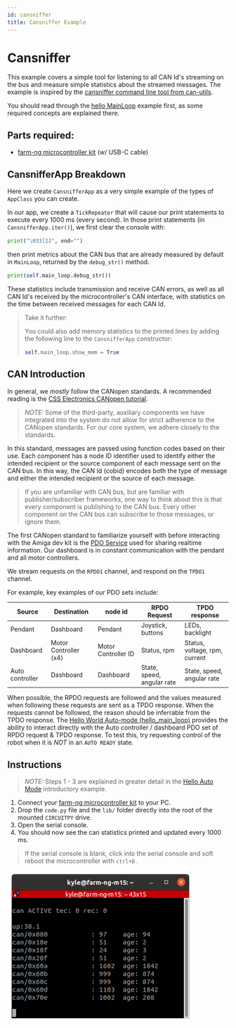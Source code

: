 ```yaml
---
id: cansniffer
title: Cansniffer Example
---
```


# Cansniffer

This example covers a simple tool for listening to all CAN Id's streaming on the bus
and measure simple statistics about the streamed messages.
The example is inspired by the
[cansniffer command line tool from can-utils](https://manpages.debian.org/testing/can-utils/cansniffer.1.en.html).

You should read through the [hello MainLoop](/examples/hello_main_loop/README.md) example first, as some required concepts are explained there.

## Parts required:

- [farm-ng microcontroller kit](https://farm-ng.com/products/microcontroller-kit) (w/ USB-C cable)

## CansnifferApp Breakdown

Here we create `CansnifferApp` as a very simple example of the types of `AppClass` you can create.

In our app, we create a `TickRepeater` that will cause our print statements to execute every 1000 ms (every second).
In those print statements (in `CansnifferApp.iter()`), we first clear the console with:
```Python
print("\033[2J", end="")
```
then print metrics about the CAN bus that are already measured by default in `MainLoop`, returned by the `debug_str()` method.
```Python
print(self.main_loop.debug_str())
```
These statistics include transmission and receive CAN errors,
as well as all CAN Id's received by the microcontroller's CAN interface, with statistics on the time between received messages for each CAN Id.

> Take it further:
>
> You could also add memory statistics to the printed lines
> by adding the following line to the `CansnifferApp` constructor:
> ```Python
> self.main_loop.show_mem = True
> ```

## CAN Introduction

In general, we *mostly* follow the CANopen standards.
A recommended reading is the [CSS Electronics CANopen tutorial](https://www.csselectronics.com/pages/canopen-tutorial-simple-intro).

> *NOTE:* Some of the third-party, auxiliary components we have integrated into the system do not allow for strict adherence to the CANopen standards.
> For our core system, we adhere closely to the standards.

In this standard, messages are passed using function codes based on their use.
Each component has a node ID identifier used to identify either the intended recipient or the source component of each message sent on the CAN bus.
In this way, the CAN Id (cobid) encodes both the type of message and either the intended recipient or the source of each message.

> If you are unfamiliar with CAN bus,
> but are familiar with publisher/subscriber frameworks,
> one way to think about this is that every component is publishing to the CAN bus.
> Every other component on the CAN bus can subscribe to those messages, or ignore them.

The first CANopen standard to familiarize yourself with before interacting with the Amiga dev kit is the [PDO Service](https://www.csselectronics.com/pages/canopen-tutorial-simple-intro#pdo-process-data-object) used for sharing realtime information.
Our dashboard is in constant communication with the pendant and all motor controllers.

We stream requests on the `RPDO1` channel, and respond on the `TPDO1` channel.

For example, key examples of our PDO sets include:

| Source          | Destination           | node id             | RPDO Request               | TPDO response                 |
| --------------- | --------------------- | ------------------- | -------------------------- | ----------------------------- |
| Pendant         | Dashboard             | Pendant             | Joystick, buttons          | LEDs, backlight               |
| Dashboard       | Motor Controller (x4) | Motor Controller ID | Status, rpm                | Status, voltage, rpm, current |
| Auto controller | Dashboard             | Dashboard           | State, speed, angular rate | State, speed, angular rate    |


When possible, the RPDO requests are followed and the values measured when following these requests are sent as a TPDO response.
When the requests cannot be followed, the reason should be inferrable from the TPDO response.
The [Hello World Auto-mode (hello_main_loop)](/examples/hello_main_loop/README.md) provides the ability to interact directly with the Auto controller / dashboard PDO set of RPDO request & TPDO response.
To test this, try requesting control of the robot when it is *NOT* in an `AUTO READY` state.

## Instructions

> *NOTE:* Steps 1 - 3 are explained in greater detail in the [Hello Auto Mode](/examples/hello_main_loop/README.md) introductory example.

1. Connect your [farm-ng microcontroller kit](https://farm-ng.com/products/microcontroller-kit) to your PC.
2. Drop the `code.py` file and the `lib/` folder directly into the root of the mounted `CIRCUITPY` drive.
3. Open the serial console.
4. You should now see the can statistics printed and updated every 1000 ms.
> If the serial console is blank, click into the serial console and soft reboot the microcontroller with `ctrl+D` .

<!-- ![](/examples/cansniffer/assets/cansniffer_demo.png) -->
<!-- <p align="center">
<img src="./assets/cansniffer_demo.png" alt="drawing" width="300"/>
</p> -->
![](./assets/cansniffer_demo.png)
